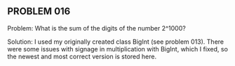 PROBLEM 016
-----------

Problem: What is the sum of the digits of the number 2^1000?

Solution: I used my originally created class BigInt (see problem 013). There were some issues with signage in multiplication with BigInt, which I fixed, so the newest and most correct version is stored here.
